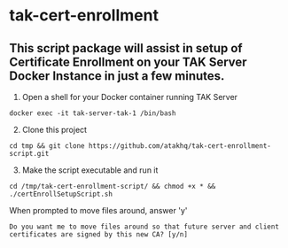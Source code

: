 # tak-cert-enrollment
## This script package will assist in setup of Certificate Enrollment on your TAK Server Docker Instance in just a few minutes.

1. Open a shell for your Docker container running TAK Server

`docker exec -it tak-server-tak-1 /bin/bash`


2. Clone this project

`cd tmp && git clone https://github.com/atakhq/tak-cert-enrollment-script.git`


3. Make the script executable and run it

`cd /tmp/tak-cert-enrollment-script/ && chmod +x * && ./certEnrollSetupScript.sh`


When prompted to move files around, answer 'y'

`Do you want me to move files around so that future server and client certificates are signed by this new CA? [y/n]`
